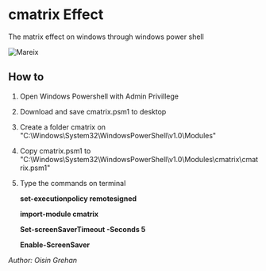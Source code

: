 # cmatrix Effect

The matrix effect on windows through windows power shell

![Mareix](https://github.com/matriex/cmatrix/blob/master/cmatrix.PNG "Matrix effect")

## How to

1) Open Windows Powershell with Admin Privillege

2) Download and save cmatrix.psm1 to desktop

3) Create a folder cmatrix on "C:\Windows\System32\WindowsPowerShell\v1.0\Modules\"

4) Copy cmatrix.psm1 to "C:\Windows\System32\WindowsPowerShell\v1.0\Modules\cmatrix\cmatrix.psm1"

5) Type the commands on terminal
  
   **set-executionpolicy remotesigned**
   
   **import-module cmatrix**
   
   **Set-screenSaverTimeout -Seconds 5**
   
   **Enable-ScreenSaver**

_Author: Oisin Grehan_
